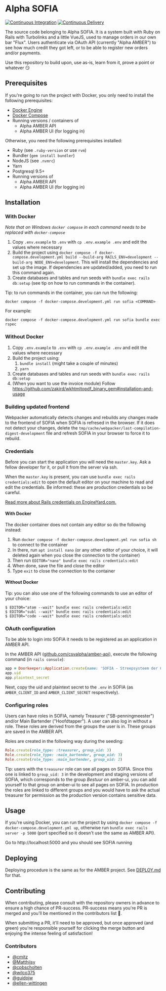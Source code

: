 Alpha SOFIA
============

[![Continuous Integration](https://github.com/csvalpha/sofia/actions/workflows/continuous-integration.yml/badge.svg)](https://github.com/csvalpha/sofia/actions/workflows/continuous-integration.yml)
[![Continuous Delivery](https://github.com/csvalpha/sofia/actions/workflows/continuous-delivery.yml/badge.svg)](https://github.com/csvalpha/sofia/actions/workflows/continuous-delivery.yml)

The source code belonging to Alpha SOFIA. It is a system built with Ruby on Rails with Turbolinks and a little VueJS, used to manage orders in our own bar "Flux". Users authenticate via OAuth API (currently "Alpha AMBER") to see how much credit they got left, or to be able to register new orders and/or payments.

Use this repository to build upon, use as-is, learn from it, prove a point or whatever 😏

## Prerequisites
If you're going to run the project with Docker, you only need to install the following prerequisites:
* [Docker Engine](https://docs.docker.com/get-docker/) 
* [Docker Compose](https://docs.docker.com/compose/install/)
* Running versions / containers of
  * Alpha AMBER API
  * Alpha AMBER UI (for logging in)

Otherwise, you need the following prerequisites installed:

* Ruby (see `.ruby-version` or use `rvm`)
* Bundler (`gem install bundler`)
* NodeJS (see `.nvmrc`)
* Yarn
* Postgresql 9.5+
* Running versions of
  * Alpha AMBER API
  * Alpha AMBER UI (for logging in)

## Installation

### With Docker
*Note that on Windows `docker compose` in each command needs to be replaced with `docker-compose`*

1. Copy `.env.example` to `.env` with `cp .env.example .env` and edit the values where necessary
1. Build the project using `docker compose -f docker-compose.development.yml build --build-arg RAILS_ENV=development --build-arg NODE_ENV=development`. This will install the dependencies and set up the image. If dependencies are updated/added, you need to run this command again.
1. Create databases and tables and run seeds with `bundle exec rails db:setup` (see tip on how to run commands in the container).



Tip: to run commands in the container, you can run the following:
```
docker compose -f docker-compose.development.yml run sofia <COMMAND>
```
For example:
```
docker compose -f docker-compose.development.yml run sofia bundle exec rspec
```

### Without Docker
1. Copy `.env.example` to `.env` with `cp .env.example .env` and edit the values where necessary
1. Build the project using:
    1. `bundle install` (might take a couple of minutes)
    1. `yarn`
1. Create databases and tables and run seeds with `bundle exec rails db:setup`
1. (When you want to use the invoice module) Follow https://github.com/zakird/wkhtmltopdf_binary_gem#installation-and-usage

### Building updated frontend
Webpacker automatically detects changes and rebuilds any changes made to the frontend of SOFIA when SOFIA is refresed in the browser. If it does not detect your changes, delete the `tmp/cache/webpacker/last-compilation-digest-development` file and refresh SOFIA in your browser to force it to rebuild.

### Credentials

Before you can start the application you will need the `master.key`. Ask a fellow developer for it, or pull it from the server via ssh.

When the `master.key` is present, you can use `bundle exec rails credentials:edit` to open the default editor on your machine to read and edit the credentials. Be informed: these are production credentials so be careful.

[Read more about Rails credentials on EngineYard.com.](https://www.engineyard.com/blog/rails-encrypted-credentials-on-rails-5.2)

#### With Docker
The docker container does not contain any editor so do the following instead:
1. Run `docker compose -f docker-compose.development.yml run sofia sh` to connect to the container
2. In there, run `apt install nano` (or any other editor of your choice, it will deleted again when you close the connection to the container)
3. Then run `EDITOR="nano" bundle exec rails credentials:edit`
4. When done, save the file and close the editor
5. Type `exit` to close the connection to the container

#### Without Docker
Tip: you can also use one of the following commands to use an editor of your choice:

```
$ EDITOR="atom --wait" bundle exec rails credentials:edit
$ EDITOR="subl --wait" bundle exec rails credentials:edit
$ EDITOR="code --wait" bundle exec rails credentials:edit
```

### OAuth configuration
To be able to login into SOFIA it needs to be registered as an application in AMBER API.

In the AMBER API ([github.com/csvalpha/amber-api](https://github.com/csvalpha/amber-api)), execute the following command (in `rails console`):

```ruby
app = Doorkeeper::Application.create(name: 'SOFIA - Streepsysteem der C.S.V. Alpha', redirect_uri: 'http://localhost:5000/users/auth/amber_oauth2/callback', scopes: 'public tomato')
app.uid
app.plaintext_secret
```

Next, copy the uid and plaintext secret to the `.env` in SOFIA (as `AMBER_CLIENT_ID` and `AMBER_CLIENT_SECRET` respectively).

### Configuring roles

Users can have roles in SOFIA, namely Treasurer ("SB-penningmeester") and/or Main Bartender ("Hoofdtapper"). A user can also log in without a role. These roles are derived from the groups the user is in. These groups are saved in the AMBER API.

Roles are created in the following way during the seeding:

```ruby
Role.create(role_type: :treasurer, group_uid: 3)
Role.create(role_type: :main_bartender, group_uid: 3)
Role.create(role_type: :main_bartender, group_uid: 2)
```

Tip:
users with the `treasurer` role can see all pages on SOFIA. Since this one is linked to `group_uid: 3` in the development and staging versions of SOFIA, which corresponds to the group *Bestuur* on amber-ui, you can add yourself to that group on amber-ui to see all pages on SOFIA. In production the roles are linked to different groups and you would have to ask the actual treasurer for permission as the production version contains sensitive data.

## Usage
If you're using Docker, you can run the project by using `docker compose -f docker-compose.development.yml up`, otherwise run `bundle exec rails server -p 5000` (port specified so it doesn't use the same as AMBER API).

Go to http://localhost:5000 and you should see SOFIA running

## Deploying

Deploying procedure is the same as for the AMBER project.
See [DEPLOY.md](https://github.com/csvalpha/amber-api/blob/master/DEPLOY.md) for that.

## Contributing

When contributing, please consult with the repository owners in advance to ensure a high chance of PR-success. PR-success means you're PR is merged and you'll be mentioned in the contributors list 🎉.

When submitting a PR, it'll need to be approved, but once approved (and green) you're responsible yourself for clicking the merge button and enjoying the intense feeling of satisfaction!

### Contributors

- [@cmitz](https://github.com/cmitz)
- [@Matthijsy](https://github.com/Matthijsy)
- [@cpbscholten](https://github.com/cpbscholten)
- [@wilco375](https://github.com/wilco375)
- [@guidojw](https://github.com/guidojw)
- [@ellen-wittingen](https://github.com/Ellen-Wittingen)
